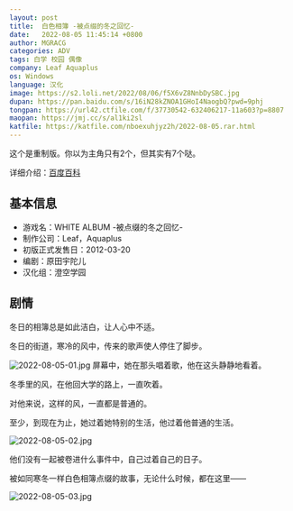 ```yaml
---
layout: post
title:  白色相簿 -被点缀的冬之回忆-
date:   2022-08-05 11:45:14 +0800
author: MGRACG
categories: ADV
tags: 白学 校园 偶像
company: Leaf Aquaplus
os: Windows
language: 汉化
image: https://s2.loli.net/2022/08/06/f5X6vZ8NnbDySBC.jpg
dupan: https://pan.baidu.com/s/16iN28kZNOA1GHoI4NaogbQ?pwd=9phj
tongpan: https://url42.ctfile.com/f/37730542-632406217-11a603?p=8807
maopan: https://jmj.cc/s/al1ki2sl
katfile: https://katfile.com/nboexuhjyz2h/2022-08-05.rar.html
---
```


这个是重制版。你以为主角只有2个，但其实有7个哒。

详细介绍：[百度百科](https://baike.baidu.com/item/%E7%99%BD%E8%89%B2%E7%9B%B8%E7%B0%BF/16576)

## 基本信息

- 游戏名：WHITE ALBUM -被点缀的冬之回忆-
- 制作公司：Leaf，Aquaplus
- 初版正式发售日：2012-03-20
- 编剧：原田宇陀儿
- 汉化组：澄空学园

## 剧情

冬日的相簿总是如此洁白，让人心中不适。

冬日的街道，寒冷的风中，传来的歌声使人停住了脚步。

![2022-08-05-01.jpg](https://s2.loli.net/2022/08/06/Vd5bmOxeuQYBHcR.jpg)
屏幕中，她在那头唱着歌，他在这头静静地看着。

冬季里的风，在他回大学的路上，一直吹着。

对他来说，这样的风，一直都是普通的。

至少，到现在为止，她过着她特别的生活，他过着他普通的生活。

![2022-08-05-02.jpg](https://s2.loli.net/2022/08/06/jA8LvZurocJIekb.jpg)

他们没有一起被卷进什么事件中，自己过着自己的日子。

被如同寒冬一样白色相簿点缀的故事，无论什么时候，都在这里——

![2022-08-05-03.jpg](https://s2.loli.net/2022/08/06/kS5qB2WiTGsd1ro.jpg)